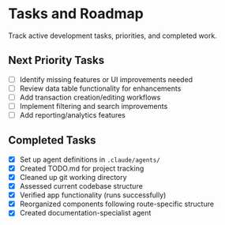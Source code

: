 # Tasks and Roadmap

Track active development tasks, priorities, and completed work.

## Next Priority Tasks

- [ ] Identify missing features or UI improvements needed
- [ ] Review data table functionality for enhancements
- [ ] Add transaction creation/editing workflows
- [ ] Implement filtering and search improvements
- [ ] Add reporting/analytics features

## Completed Tasks

- [x] Set up agent definitions in `.claude/agents/`
- [x] Created TODO.md for project tracking
- [x] Cleaned up git working directory
- [x] Assessed current codebase structure
- [x] Verified app functionality (runs successfully)
- [x] Reorganized components following route-specific structure
- [x] Created documentation-specialist agent